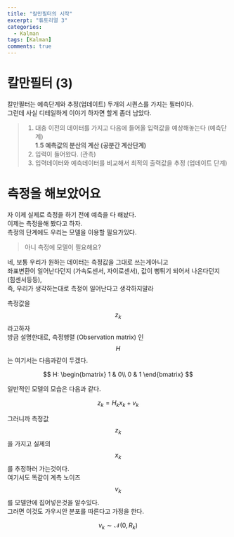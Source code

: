 ```yaml
---
title: "칼만필터의 시작"  
excerpt: "튜토리얼 3"  
categories:  
  - Kalman
tags: [Kalman]
comments: true
---
```

# 칼만필터 (3)
칼만필터는 예측단계와 추정(업데이트) 두개의 시퀀스를 가지는 필터이다.  
그런데 사실 디테일하게 이야기 하자면 할게 좀더 남았다.  

>1. 대충 이전의 데이터를 가지고 다음에 들어올 입력값을 예상해놓는다 (예측단계)   
> **1.5 예측값의 분산의 계산 (공분간 계산단계)** 
>2. 입력이 들어왔다. (관측)
>3. 입력데이터와 예측데이터를 비교해서 최적의 출력값을 추정 (업데이트 단계)


# 측정을 해보았어요

자 이제 실제로 측정을 하기 전에 예측을 다 해놨다.    
이제는 측정을해 봤다고 하자.  
측정의 단계에도 우리는 모델을 이용할 필요가있다.  

> 아니 측정에 모델이 필요해요?

네, 보통 우리가 원하는 데이터는 측정값을 그대로 쓰는게아니고  
좌표변환이 일어난다던지 (가속도센서, 자이로센서), 값이 뻥튀기 되어서 나온다던지 (힘센서등등),   
즉, 우리가 생각하는대로 측정이 일어난다고 생각하지말라  

측정값을 $$z_k$$ 라고하자  
방금 설명한대로, 측정행렬 (Observation matrix) 인 $$H$$ 는 여기서는 다음과같이 두겠다.  

$$ H: \begin{bmatrix}
    1 & 0\\
    0 & 1
    \end{bmatrix} $$
 
일반적인 모델의 모습은 다음과 같다.  

$$z_k = H_k x_k + v_k$$

그러니까 측정값 $$z_k$$을 가지고 실제의 $$x_k$$ 를 추정하러 가는것이다.  
여기서도 똑같이 계측 노이즈 $$v_k$$ 를 모델안에 집어넣은것을 알수있다.  
그러면 이것도 가우시안 분포를 따른다고 가정을 한다.

$$v_k \sim \mathcal{N}(0,R_k)$$

